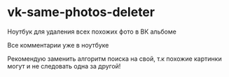 # vk-same-photos-deleter
Ноутбук для удаления всех похожих фото в ВК альбоме



Все комментарии уже в ноутбуке

Рекомендую заменить алгоритм поиска на свой, т.к похожие картинки могут и не следовать одна за другой!
